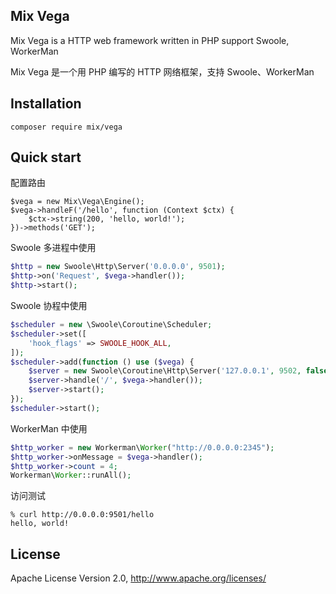 ## Mix Vega

Mix Vega is a HTTP web framework written in PHP support Swoole, WorkerMan

Mix Vega 是一个用 PHP 编写的 HTTP 网络框架，支持 Swoole、WorkerMan

## Installation

```
composer require mix/vega
```

## Quick start

配置路由

```
$vega = new Mix\Vega\Engine();
$vega->handleF('/hello', function (Context $ctx) {
    $ctx->string(200, 'hello, world!');
})->methods('GET');
```

Swoole 多进程中使用

```php
$http = new Swoole\Http\Server('0.0.0.0', 9501);
$http->on('Request', $vega->handler());
$http->start();
```

Swoole 协程中使用

```php
$scheduler = new \Swoole\Coroutine\Scheduler;
$scheduler->set([
    'hook_flags' => SWOOLE_HOOK_ALL,
]);
$scheduler->add(function () use ($vega) {
    $server = new Swoole\Coroutine\Http\Server('127.0.0.1', 9502, false);
    $server->handle('/', $vega->handler());
    $server->start();
});
$scheduler->start();
```

WorkerMan 中使用

```php
$http_worker = new Workerman\Worker("http://0.0.0.0:2345");
$http_worker->onMessage = $vega->handler();
$http_worker->count = 4;
Workerman\Worker::runAll();
```

访问测试

~~~
% curl http://0.0.0.0:9501/hello
hello, world!
~~~

## License

Apache License Version 2.0, http://www.apache.org/licenses/

